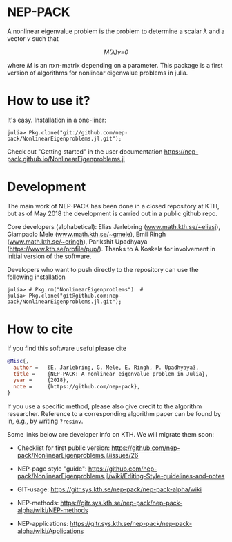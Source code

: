# NEP-PACK

A nonlinear eigenvalue problem is the problem to determine a scalar *λ* and a vector *v* such that
*<p align="center">M(λ)v=0</p>*
where *M* is an nxn-matrix depending on a parameter. This package is a first version of algorithms for nonlinear eigenvalue problems in julia. 

# How to use it?

It's easy. Installation in a one-liner:
```
julia> Pkg.clone("git://github.com/nep-pack/NonlinearEigenproblems.jl.git");
```
Check out "Getting started" in the user documentation
https://nep-pack.github.io/NonlinearEigenproblems.jl

# Development

The main work of NEP-PACK has been done in a closed repository at KTH, but as of May 2018 the development is carried out in a public github repo.

Core developers (alphabetical): Elias Jarlebring (www.math.kth.se/~eliasj), Giampaolo Mele (www.math.kth.se/~gmele), Emil Ringh (www.math.kth.se/~eringh), Parikshit Upadhyaya (https://www.kth.se/profile/pup/). Thanks to A Koskela for involvement in initial version of the software.

Developers who want to push directly to the repository can use the following installation
```
julia> # Pkg.rm("NonlinearEigenproblems")  #
julia> Pkg.clone("git@github.com:nep-pack/NonlinearEigenproblems.jl.git");
```

# How to cite

If you find this software useful please cite

```bibtex
@Misc{,
  author = 	 {E. Jarlebring, G. Mele, E. Ringh, P. Upadhyaya},
  title = 	 {NEP-PACK: A nonlinear eigenvalue problem in Julia},
  year = 	 {2018},
  note = 	 {https://github.com/nep-pack},
}
```
If you use a specific method, please also give credit to the algorithm researcher.
Reference to a corresponding algorithm paper can be found by in, e.g., by writing `?resinv`.

Some links below are developer info on KTH. We will migrate them soon: 


* Checklist for first public version: https://github.com/nep-pack/NonlinearEigenproblems.jl/issues/26

* NEP-page style "guide": https://github.com/nep-pack/NonlinearEigenproblems.jl/wiki/Editing-Style-guidelines-and-notes

* GIT-usage: https://gitr.sys.kth.se/nep-pack/nep-pack-alpha/wiki

* NEP-methods: https://gitr.sys.kth.se/nep-pack/nep-pack-alpha/wiki/NEP-methods

* NEP-applications: https://gitr.sys.kth.se/nep-pack/nep-pack-alpha/wiki/Applications


